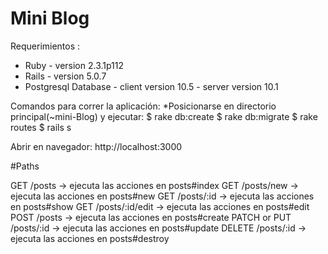 # Mini Blog

Requerimientos : 

* Ruby - version 2.3.1p112 
* Rails - version 5.0.7
* Postgresql Database - client version 10.5
                      - server version 10.1

Comandos para correr la aplicación:
  *Posicionarse en directorio principal(~mini-Blog) y ejecutar:
   $ rake db:create 
   $ rake db:migrate 
   $ rake routes
   $ rails s 
  
Abrir en navegador: http://localhost:3000

#Paths 

GET /posts  -> ejecuta las acciones en posts#index 
GET /posts/new  -> ejecuta las acciones en posts#new 
GET /posts/:id  -> ejecuta las acciones en posts#show 
GET /posts/:id/edit  -> ejecuta las acciones en posts#edit 
POST /posts  -> ejecuta las acciones en posts#create 
PATCH or PUT /posts/:id  -> ejecuta las acciones en posts#update 
DELETE /posts/:id  -> ejecuta las acciones en posts#destroy 
